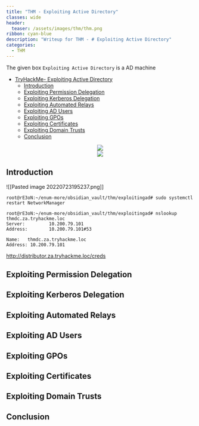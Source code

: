 ```yaml
---
title: "THM - Exploiting Active Directory"
classes: wide
header:
  teaser: /assets/images/thm/thm.png
ribbon: cyan-blue
description: "Writeup for THM - # Exploiting Active Directory"
categories:
  - THM
---
```


The given box ```Exploiting Active Directory``` is a AD machine 

- [TryHackMe-  Exploiting Active Directory](#tryhackme---#Exploiting-Active-Directory)
  - [Introduction](#introduction)
  - [Exploiting Permission Delegation](#exploiting-permission-delegation)
  - [Exploiting Kerberos Delegation](#exploiting-kerberos-delegation)
  - [Exploiting Automated Relays](#exploiting-automated-relays)
  - [Exploiting AD Users](#exploiting-ad-users)
  - [Exploiting GPOs](#exploiting-gpos)
  - [Exploiting Certificates](#exploiting-certificates)
  - [Exploiting Domain Trusts](#exploiting-domain-trusts)
  - [Conclusion](#conclusion)


<center>
<img src = "https://github.com/enum-more/obsidian_vault/raw/main/thm/exploitingad/assets/images/exploitingad.png" />
</center>

<center>
<img src = "https://github.com/enum-more/obsidian_vault/raw/main/thm/exploitingad/assets/images/network-diagram1.png" />
</center>

## Introduction

![[Pasted image 20220723195237.png]]

```shell
root@rE3oN:~/enum-more/obsidian_vault/thm/exploitingad# sudo systemctl restart NetworkManager

root@rE3oN:~/enum-more/obsidian_vault/thm/exploitingad# nslookup thmdc.za.tryhackme.loc
Server:         10.200.79.101
Address:        10.200.79.101#53

Name:   thmdc.za.tryhackme.loc
Address: 10.200.79.101
```

http://distributor.za.tryhackme.loc/creds


## Exploiting Permission Delegation

## Exploiting Kerberos Delegation

## Exploiting Automated Relays

## Exploiting AD Users

## Exploiting GPOs

## Exploiting Certificates

## Exploiting Domain Trusts

## Conclusion